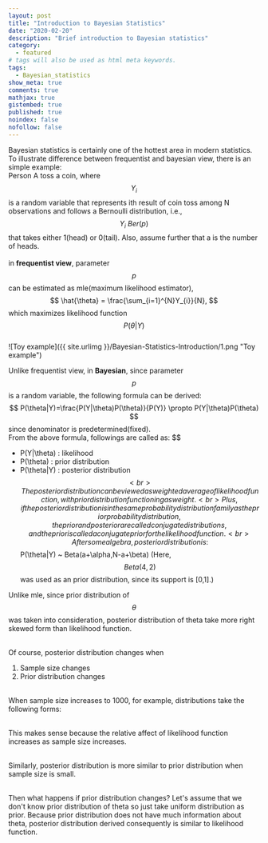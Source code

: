 ```yaml
---
layout: post
title: "Introduction to Bayesian Statistics"
date: "2020-02-20"
description: "Brief introduction to Bayesian statistics"
category: 
  - featured
# tags will also be used as html meta keywords.
tags:
  - Bayesian_statistics
show_meta: true
comments: true
mathjax: true
gistembed: true
published: true
noindex: false
nofollow: false
---
```


Bayesian statistics is certainly one of the hottest area in modern statistics. 
<br>To illustrate difference between frequentist and bayesian view, there is an simple example: 
<br>Person A toss a coin, where
$$
  Y_{i}
$$
is a random variable that represents ith result of coin toss among N observations and follows a Bernoulli distribution, i.e.,
$$
  Y_{i} ~ Ber(p)
$$
that takes either 1(head) or 0(tail). Also, assume further that a is the number of heads.  
<br>in **frequentist view**, parameter 
$$
  p
$$
can be estimated as mle(maximum likelihood estimator), 
$$
  \hat{\theta} = \frac{\sum_{i=1}^{N}Y_{i}}{N},
$$
which maximizes likelihood function
$$
  P(\theta|Y)
$$
<br>
![Toy example]({{ site.urlimg }}/Bayesian-Statistics-Introduction/1.png "Toy example")

Unlike frequentist view, in **Bayesian**, since parameter
$$
  p
$$
is a random variable, the following formula can be derived:
<br>
$$
  P(\theta|Y)=\frac{P(Y|\theta)P(\theta)}{P(Y)} \propto P(Y|\theta)P(\theta)
$$
since denominator is predetermined(fixed).
<br>
  From the above formula, followings are called as:
$$
  - P(Y|\theta) : likelihood
  - P(\theta) : prior distribution
  - P(\theta|Y) : posterior distribution
$$
<br>The posterior distribution can be viewed as weighted average of likelihood function, with prior distribution functioning as weight.
<br>Plus, if the posterior distribution is in the same probability distribution family as the prior probability distribution, 
the prior and posterior are called conjugate distributions, and the prior is called a conjugate prior for the likelihood function. 
<br>After some algebra, posterior distribution is:
$$
  P(\theta|Y) ~ Beta(a+\alpha,N-a+\beta) 
(Here, 
$$
  Beta(4,2) 
$$
was used as an prior distribution, since its support is [0,1].)

Unlike mle, since prior distribution of 
$$
  \theta
$$
was taken into consideration, posterior distribution of theta take more right skewed form than likelihood function.

<br>Of course, posterior distribution changes when 
1. Sample size changes
2. Prior distribution changes

<br>When sample size increases to 1000, for example, distributions take the following forms: 

<br>This makes sense because the relative affect of likelihood function increases as sample size increases. 

<br>Similarly, posterior distribution is more similar to prior distribution when sample size is small.

<br>Then what happens if prior distribution changes? Let's assume that we don't know prior distribution of theta so just take uniform distribution as prior.
Because prior distribution does not have much information about theta, posterior distribution derived consequently is similar to likelihood function.
